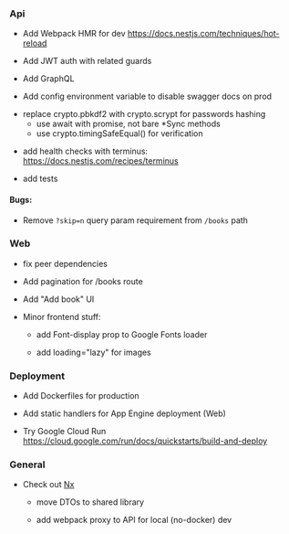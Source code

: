 ### Api

+ Add Webpack HMR for dev
  https://docs.nestjs.com/techniques/hot-reload

- Add JWT auth with related guards

- Add GraphQL

- Add config environment variable to disable swagger docs on prod

+ replace crypto.pbkdf2 with crypto.scrypt for passwords hashing
    + use await with promise, not bare *Sync methods
    + use crypto.timingSafeEqual() for verification

- add health checks with terminus: https://docs.nestjs.com/recipes/terminus

- add tests

#### Bugs:

  + Remove `?skip=n` query param requirement from `/books` path

### Web

- fix peer dependencies

- Add pagination for /books route

- Add "Add book" UI

- Minor frontend stuff:

  - add Font-display prop to Google Fonts loader

  - add loading="lazy" for images 
  

### Deployment

- Add Dockerfiles for production

- Add static handlers for App Engine deployment (Web)

- Try Google Cloud Run
  https://cloud.google.com/run/docs/quickstarts/build-and-deploy


### General

- Check out [Nx](https://nx.dev/)
   
    - move DTOs to shared library

    - add webpack proxy to API for local (no-docker) dev

